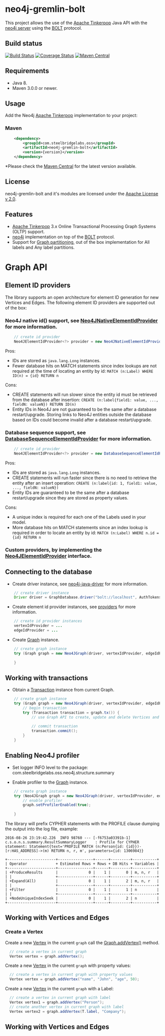 # neo4j-gremlin-bolt

This project allows the use of the [Apache Tinkerpop](http://tinkerpop.apache.org/) Java API with the [neo4j server](http://neo4j.com/) using the [BOLT](https://github.com/neo4j/neo4j-java-driver) protocol.

## Build status

[![Build Status](https://travis-ci.org/SteelBridgeLabs/neo4j-gremlin-bolt.svg?branch=master)](https://travis-ci.org/SteelBridgeLabs/neo4j-gremlin-bolt)
[![Coverage Status](https://coveralls.io/repos/github/SteelBridgeLabs/neo4j-gremlin-bolt/badge.svg?branch=master)](https://coveralls.io/github/SteelBridgeLabs/neo4j-gremlin-bolt?branch=master)
[![Maven Central](https://maven-badges.herokuapp.com/maven-central/com.steelbridgelabs.oss/neo4j-gremlin-bolt/badge.svg?style=flat-square)](https://maven-badges.herokuapp.com/maven-central/com.steelbridgelabs.oss/neo4j-gremlin-bolt/)

## Requirements

* Java 8.
* Maven 3.0.0 or newer.

## Usage

Add the Neo4j [Apache Tinkerpop](http://tinkerpop.apache.org/) implementation to your project:

### Maven

```xml
    <dependency>
        <groupId>com.steelbridgelabs.oss</groupId>
        <artifactId>neo4j-gremlin-bolt</artifactId>
        <version>{version}</version>
    </dependency>
```

*Please check the [Maven Central](https://maven-badges.herokuapp.com/maven-central/com.steelbridgelabs.oss/neo4j-gremlin-bolt/) for the latest version available.

## License

neo4j-gremlin-bolt and it's modules are licensed under the [Apache License v 2.0](http://www.apache.org/licenses/LICENSE-2.0).

## Features

* [Apache Tinkerpop](http://tinkerpop.apache.org/) 3.x Online Transactional Processing Graph Systems (OLTP) support.
* [neo4j](http://neo4j.com/) implementation on top of the [BOLT](https://github.com/neo4j/neo4j-java-driver) protocol.
* Support for [Graph partitioning](https://github.com/SteelBridgeLabs/neo4j-gremlin-bolt/blob/master/src/main/java/com/steelbridgelabs/oss/neo4j/structure/Neo4JReadPartition.java), out of the box implementation for All labels and Any label partitions.

# Graph API

## Element ID providers

The library supports an open architecture for element ID generation for new Vertices and Edges. The following element ID providers are supported out of the box:

### Neo4J native id() support, see [Neo4JNativeElementIdProvider](https://github.com/SteelBridgeLabs/neo4j-gremlin-bolt/blob/master/src/main/java/com/steelbridgelabs/oss/neo4j/structure/providers/Neo4JNativeElementIdProvider.java) for more information.

```java
    // create id provider
    Neo4JElementIdProvider<?> provider = new Neo4JNativeElementIdProvider();
```
Pros:

 * IDs are stored as `java.lang.Long` instances.
 * Fewer database hits on MATCH statements since index lookups are not required at the time of locating an entity by id: `MATCH (n:Label) WHERE ID(n) = {id} RETURN n`

Cons:

 * CREATE statements will run slower since the entity id must be retrieved from the database after insertion: `CREATE (n:label{field1: value, ..., fieldN: valueN}) RETURN ID(n)` 
 * Entity IDs in Neo4J are not guaranteed to be the same after a database restart/upgrade. Storing links to Neo4J entities outside the database based on IDs could become invalid after a database restart/upgrade. 
 
### Database sequence support, see [DatabaseSequenceElementIdProvider](https://github.com/SteelBridgeLabs/neo4j-gremlin-bolt/blob/master/src/main/java/com/steelbridgelabs/oss/neo4j/structure/providers/DatabaseSequenceElementIdProvider.java) for more information.

```java
    // create id provider
    Neo4JElementIdProvider<?> provider = new DatabaseSequenceElementIdProvider(driver);
```
Pros:

 * IDs are stored as `java.lang.Long` instances.
 * CREATE statements will run faster since there is no need to retrieve the entity after an insert operation: `CREATE (n:label{id: 1, field1: value, ..., fieldN: valueN})` 
 * Entity IDs are guaranteed to be the same after a database restart/upgrade since they are stored as property values. 

Cons:

 * A unique index is required for each one of the Labels used in your model.
 * More database hits on MATCH statements since an index lookup is required in order to locate an entity by id: `MATCH (n:Label) WHERE n.id = {id} RETURN n`

### Custom providers, by implementing the [Neo4JElementIdProvider](https://github.com/SteelBridgeLabs/neo4j-gremlin-bolt/blob/master/src/main/java/com/steelbridgelabs/oss/neo4j/structure/Neo4JElementIdProvider.java) interface.

## Connecting to the database

* Create driver instance, see [neo4j-java-driver](https://github.com/neo4j/neo4j-java-driver) for more information.

```java
    // create driver instance
    Driver driver = GraphDatabase.driver("bolt://localhost", AuthTokens.basic("neo4j", "neo4j"));
```

* Create element id provider instances, see [providers](#element-id-providers) for more information. 

```java
    // create id provider instances
    vertexIdProvider = ...
    edgeIdProvider = ...
```

* Create [Graph](http://tinkerpop.apache.org/javadocs/current/core/org/apache/tinkerpop/gremlin/structure/Graph.html) instance.

```java
    // create graph instance
    try (Graph graph = new Neo4JGraph(driver, vertexIdProvider, edgeIdProvider)) {
        
    }
```

## Working with transactions

* Obtain a [Transaction](http://tinkerpop.apache.org/javadocs/current/core/org/apache/tinkerpop/gremlin/structure/Transaction.html) instance from current Graph.

```java
    // create graph instance
    try (Graph graph = new Neo4JGraph(driver, vertexIdProvider, edgeIdProvider)) {
        // begin transaction
        try (Transaction transaction = graph.tx()) {
            // use Graph API to create, update and delete Vertices and Edges
            
            // commit transaction
            transaction.commit();
        }
    }
```

## Enabling Neo4J profiler

* Set logger INFO level to the package: com.steelbridgelabs.oss.neo4j.structure.summary 

* Enable profiler to the [Graph](http://tinkerpop.apache.org/javadocs/current/core/org/apache/tinkerpop/gremlin/structure/Graph.html) instance.

```java
    // create graph instance
    try (Neo4JGraph graph = new Neo4JGraph(driver, vertexIdProvider, edgeIdProvider)) {
        // enable profiler
        graph.setProfilerEnabled(true);
        
    }
```

The library will prefix CYPHER statements with the PROFILE clause dumping the output into the log file, example: 

````
2016-08-26 23:19:42.226  INFO 98760 --- [-f6753a03391b-1] c.s.o.n.s.summary.ResultSummaryLogger    : Profile for CYPHER statement: Statement{text='PROFILE MATCH (n:Person{id: {id}})-[r:HAS_ADDRESS]->(m) RETURN n, r, m', parameters={id: 1306984}}

+----------------------+----------------+------+---------+-----------+
| Operator             + Estimated Rows + Rows + DB Hits + Variables |
+----------------------+----------------+------+---------+-----------+
| +ProduceResults      |              0 |    1 |       0 | m, n, r   |
| |                    +----------------+------+---------+-----------+
| +Expand(All)         |              0 |    1 |       2 | m, n, r   |
| |                    +----------------+------+---------+-----------+
| +Filter              |              0 |    1 |       1 | n         |
| |                    +----------------+------+---------+-----------+
| +NodeUniqueIndexSeek |              0 |    1 |       2 | n         |
+----------------------+----------------+------+---------+-----------+
````

## Working with Vertices and Edges

### Create a Vertex

Create a new [Vertex](http://tinkerpop.apache.org/javadocs/current/core/org/apache/tinkerpop/gremlin/structure/Vertex.html) in the current `graph` call the [Graph.addVertex()](http://tinkerpop.apache.org/javadocs/current/core/org/apache/tinkerpop/gremlin/structure/Graph.html#addVertex-java.lang.Object...-) method.

```java
  // create a vertex in current graph
  Vertex vertex = graph.addVertex();
```

Create a new [Vertex](http://tinkerpop.apache.org/javadocs/current/core/org/apache/tinkerpop/gremlin/structure/Vertex.html) in the current `graph` with property values: 

```java
  // create a vertex in current graph with property values
  Vertex vertex = graph.addVertex("name", "John", "age", 50);
```

Create a new [Vertex](http://tinkerpop.apache.org/javadocs/current/core/org/apache/tinkerpop/gremlin/structure/Vertex.html) in the current `graph` with a Label: 

```java
  // create a vertex in current graph with label
  Vertex vertex1 = graph.addVertex("Person");
  // create another vertex in current graph with label
  Vertex vertex2 = graph.addVertex(T.label, "Company");
```

## Working with Vertices and Edges